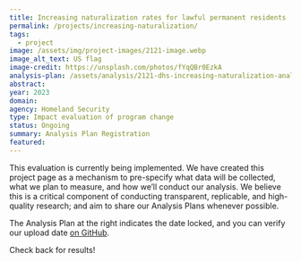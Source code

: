 ```yaml
---
title: Increasing naturalization rates for lawful permanent residents
permalink: /projects/increasing-naturalization/
tags:
  - project
image: /assets/img/project-images/2121-image.webp
image_alt_text: US flag
image-credit: https://unsplash.com/photos/fYqQBr0EzkA
analysis-plan: /assets/analysis/2121-dhs-increasing-naturalization-analysis-plan-final.pdf
abstract:
year: 2023
domain:
agency: Homeland Security
type: Impact evaluation of program change
status: Ongoing
summary: Analysis Plan Registration
featured:
---
```


This evaluation is currently being implemented. We have created this project page as a mechanism to pre-specify what data will be collected, what we plan to measure, and how we’ll conduct our analysis. We believe this is a critical component of conducting transparent, replicable, and high-quality research; and aim to share our Analysis Plans whenever possible.

The Analysis Plan at the right indicates the date locked, and you can verify our upload date <a class="usa-link usa-link--external" href="https://github.com/gsa-oes/office-of-evaluation-sciences/commits/master/assets/analysis/2121-dhs-increasing-naturalization-analysis-plan-final.pdf">on GitHub</a>. 

Check back for results!
